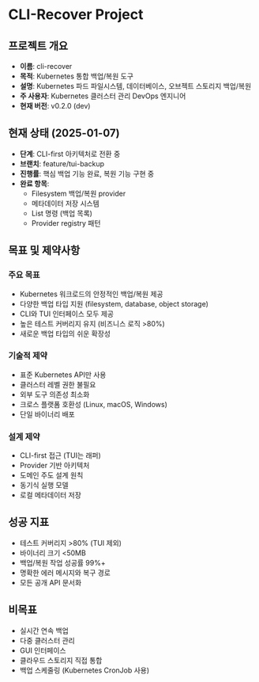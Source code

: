 # CLI-Recover Project

## 프로젝트 개요
- **이름**: cli-recover
- **목적**: Kubernetes 통합 백업/복원 도구
- **설명**: Kubernetes 파드 파일시스템, 데이터베이스, 오브젝트 스토리지 백업/복원
- **주 사용자**: Kubernetes 클러스터 관리 DevOps 엔지니어
- **현재 버전**: v0.2.0 (dev)

## 현재 상태 (2025-01-07)
- **단계**: CLI-first 아키텍처로 전환 중
- **브랜치**: feature/tui-backup
- **진행률**: 핵심 백업 기능 완료, 복원 기능 구현 중
- **완료 항목**:
  - Filesystem 백업/복원 provider
  - 메타데이터 저장 시스템
  - List 명령 (백업 목록)
  - Provider registry 패턴

## 목표 및 제약사항

### 주요 목표
- Kubernetes 워크로드의 안정적인 백업/복원 제공
- 다양한 백업 타입 지원 (filesystem, database, object storage)
- CLI와 TUI 인터페이스 모두 제공
- 높은 테스트 커버리지 유지 (비즈니스 로직 >80%)
- 새로운 백업 타입의 쉬운 확장성

### 기술적 제약
- 표준 Kubernetes API만 사용
- 클러스터 레벨 권한 불필요
- 외부 도구 의존성 최소화
- 크로스 플랫폼 호환성 (Linux, macOS, Windows)
- 단일 바이너리 배포

### 설계 제약
- CLI-first 접근 (TUI는 래퍼)
- Provider 기반 아키텍처
- 도메인 주도 설계 원칙
- 동기식 실행 모델
- 로컬 메타데이터 저장

## 성공 지표
- 테스트 커버리지 >80% (TUI 제외)
- 바이너리 크기 <50MB
- 백업/복원 작업 성공률 99%+
- 명확한 에러 메시지와 복구 경로
- 모든 공개 API 문서화

## 비목표
- 실시간 연속 백업
- 다중 클러스터 관리
- GUI 인터페이스
- 클라우드 스토리지 직접 통합
- 백업 스케줄링 (Kubernetes CronJob 사용)